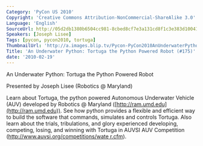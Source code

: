 ```yaml
---
Category: 'PyCon US 2010'
Copyright: 'Creative Commons Attribution-NonCommercial-ShareAlike 3.0'
Language: 'English'
SourceUrl: http://05d2db1380b6504cc981-8cbed8cf7e3a131cd8f1c3e383d10041.r93.cf2.rackcdn.com/pycon-us-2010/328_an-underwater-python-tortuga-the-python-powered-robot-175.m4v
Speakers: [Joseph Lisee]
Tags: [pycon, pycon2010, tortuga]
ThumbnailUrl: 'http://a.images.blip.tv/Pycon-PyCon2010AnUnderwaterPythonTortugaThePythonPoweredRobot955.png'
Title: 'An Underwater Python: Tortuga the Python Powered Robot (#175)'
date: '2010-02-19'
---
```

An Underwater Python: Tortuga the Python Powered Robot

  
Presented by Joseph Lisee (Robotics @ Maryland)

  
Learn about Tortuga, the python powered Autonomous Underwater Vehicle (AUV)
developed by Robotics @ Maryland ([http://ram.umd.edu](http://ram.umd.edu)).
See how python provides a flexible and efficient way to build the software
that commands, simulates and controls Tortuga. Also learn about the trials,
tribulations, and glory experienced developing, competing, losing, and winning
with Tortuga in AUVSI AUV Competition ([http://www.auvsi.org/competitions/wate
r.cfm](http://www.auvsi.org/competitions/water.cfm)).
